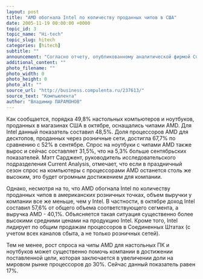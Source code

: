 ```yaml
---
layout: post
title: "AMD обогнала Intel по количеству проданных чипов в США"
date: 2005-11-19 00:00:00 +0000
topic_id: 3
topic_name: "Hi-tech"
topic_slug: hitech
categories: [hitech]
subtitle: ""
announcement: "Согласно отчету, опубликованному аналитической фирмой Current Analysis, компания AMD в прошлом месяце смогла реализовать через американские розничные сети больше процессоров, чем корпорация Intel."
additional_content: ""
photo_filename: ""
photo_width: 0
photo_height: 0
photo_alt: ""
source_url: "http://business.compulenta.ru/237613/"
source_text: "Компьюлента"
author: "Владимир ПАРАМОНОВ"
---
```

Как сообщается, порядка 49,8% настольных компьютеров и ноутбуков, проданных в магазинах США в октябре, оснащались чипами AMD. Для Intel данный показатель составил 48,5%. Доля процессоров AMD для десктопов, проданных через розничные сети, достигла 67,7% по сравнению с 52% в сентябре. Спрос на ноутбуки с чипами AMD также вырос и сейчас составляет 31,5%, что на 5,3% больше сентябрьских показателей. Мэтт Сарджент, руководитель исследовательского подразделения Current Analysis, отмечает, что если в праздничный сезон спрос на компьютеры с процессорами AMD останется столь же высоким, это будет огромным достижением для компании.

Однако, несмотря на то, что AMD обогнала Intel по количеству проданных чипов в американских розничных точках, объем выручки у компании все же меньше, чем у Intel. В частности, в октябре доход Intel составил 57,6% от общего объема соответствующего сегмента, а выручка AMD - 40,1%. Объясняется такая ситуация существенно более высокими средними ценами на продукцию Intel. Кроме того, Intel лидирует по общим продажам процессоров в Соединенных Штатах (с учетом всех каналов сбыта, а не только розничных сетей).

Тем не менее, рост спроса на чипы AMD для настольных ПК и ноутбуков может существенно помочь компании в достижении поставленной цели, которая заключается в увеличении доли на мировом рынке процессоров до 30%. Сейчас данный показатель равен 17%.
